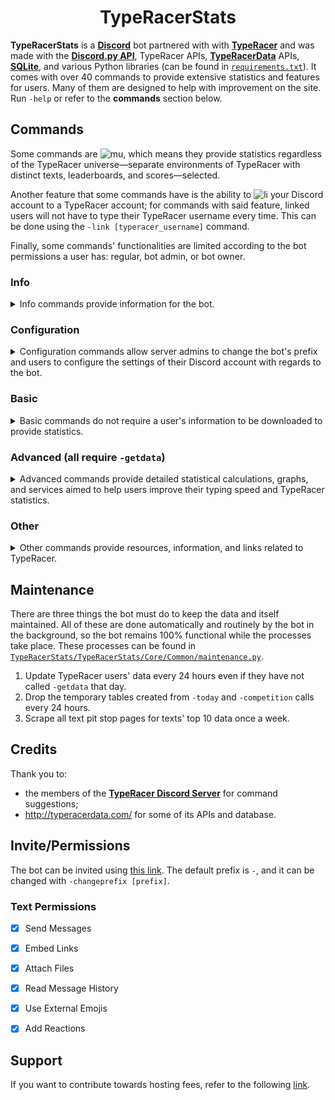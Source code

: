 <h1 align = 'center'>TypeRacerStats</h1>

**TypeRacerStats** is a [**Discord**](https://discord.com/) bot partnered with with [**TypeRacer**](http://typeracer.com/) and was made with the [**Discord.py API**](https://pypi.org/project/discord.py/), TypeRacer APIs, [**TypeRacerData**](http://typeracerdata.com/) APIs, [**SQLite**](https://www.sqlite.org/index.html), and various Python libraries (can be found in [`requirements.txt`](https://github.com/e6f4e37l/TypeRacerStats/blob/main/requirements.txt)). It comes with over 40 commands to provide extensive statistics and features for users. Many of them are designed to help with improvement on the site. Run `-help` or refer to the **commands** section below.


## Commands
Some commands are ![mu], which means they provide statistics regardless of the TypeRacer universe—separate environments of TypeRacer with distinct texts, leaderboards, and scores—selected.

Another feature that some commands have is the ability to ![li] your Discord account to a TypeRacer account; for commands with said feature, linked users will not have to type their TypeRacer username every time. This can be done using the `-link [typeracer_username]` command.

Finally, some commands' functionalities are limited according to the bot permissions a user has: regular, bot admin, or bot owner.

### Info
<details>
<summary>Info commands provide information for the bot.</summary>

| Name | Example | Function | Aliases |
|:---  |:-------:|----------|---------|
| `-help [command]` | <details><summary>View</summary>![1]</details> | Returns information for given command. Case sensitive and aliases may be used in place of `[command]`. | `h` |
| `-info` | <details><summary>View</summary>![2]</details> | Returns information about the bot. | `abt`, `about` |
| `-invite` | <details><summary>View</summary>![3]</details> | Returns an invite link for the bot. Refer to the **Invite/Permissions** section below for permissions. | None |
| `-donate` | <details><summary>View</summary>![4]</details> | Returns donation link to support the bot. | `support` |
</details>

[1]: https://i.gyazo.com/7919a19d1eb053d688e332835b1cd8ce.gif
[2]: https://i.gyazo.com/94e63c59b8b7210a55ce805f5b9f08ed.gif
[3]: https://i.gyazo.com/4230b88a0e45ba53817617a8a5205fc0.gif
[4]: https://i.gyazo.com/077bbf46a86925f9c75071e86c256ec3.gif

### Configuration
<details>
<summary>Configuration commands allow server admins to change the bot's prefix and users to configure the settings of their Discord account with regards to the bot.</summary>

| Name | Example | Function | Aliases |
|:-----|:-------:|----------|---------|
| `-changeprefix [prefix]` | <details><summary>View</summary>![5]</details> | Changes the bot's prefix on the server. | `cp` |
| `-register [typeracer_username]` | <details><summary>View</summary>![6]</details> | Links Discord account to TypeRacer account. ![mu] | `link` |
| `-setuniverse [universe]` | <details><summary>View</summary>![7]</details> | Links Discord account to provided TypeRacer universe; defaults to `play` universe. ![mu] ![li] | `su` |
| `-toggledessle` | <details><summary>View</summary>![8]</details> | Toggles Desslejusted option for `realspeed`, `lastrace`, `realspeedaverage`, and `raw`. ![li] | `tg` |
</details>

[5]: https://i.gyazo.com/9275dda7a232b24f7e9acd162b6b43a2.gif
[6]: https://i.gyazo.com/4188c85795923471f4276b2ea8b12909.gif
[7]: https://i.gyazo.com/b4c3cc88b55a6c27a02cd1aa109c02b2.gif
[8]: https://i.gyazo.com/68a0af23c3f57f33f8d9337567647e07.gif

### Basic
<details>
<summary>Basic commands do not require a user's information to be downloaded to provide statistics.</summary>

| Name | Example | Function | Aliases |
|:-----|:-------:|----------|---------|
| `-stats [user]` | <details><summary>View</summary>![9]</details> | Returns basic stats for given user. ![mu] ![li] | `prof`, `profile` |
| `-getdata [user]` | <details><summary>View</summary>![10]</details> | Downloads given user's data; **Advanced** commands may be used after. ![li] | `dl`, `gd`, `download,` |
| `-today [user] <date>` | <details><summary>View</summary>![11]</details> | Downloads given user's data for specified date. `yesterday`, `yday`, `yd` are special aliases. ![li] | `day`, `yesterday`, `yday`, `yd` |
| `-realspeed [user] <race_num>` or `-realspeed [url]` | <details><summary>View</summary>![12]</details> | Returns [realspeeds](https://bit.ly/typeracerspeeds) for given race. ![mu] ![li] | `rs` |
| `-realspeedaverage [user] <first_race> <last_race>` | <details><summary>View</summary>![13]</details> | Returns the realspeed average for given race interval. <br/>![ba] may request up to 150 races. ![mu] ![li] | `rsa`, `rsa*` |
| `-raw [user] <race_num>` or `-raw [url]` | <details><summary>View</summary>![14]</details> | Returns realspeeds and _raw_ speed (speed with correction time omitted) for given race. ![mu] ![li] | None |
| `-lastrace [user] <race_num>` or `-lastrace [url]` | <details><summary>View</summary>![15]</details> | Returns all users' realspeeds ranked by unlagged for given race. ![mu] ![li] | `lr`, `last` |
| `-adjustedgraph [user] <race_num>` or `-adjustedgraph [url]` | <details><summary>View</summary>![42]</details> | Returns specified race's adjusted WPM over time. ![mu] ![li] | `ag` |
| `-leaderboard [category] <amount>` | <details><summary>View</summary>![16]</details> | Returns a leaderboard for given category: `races/points/textstyped/textbests/toptens`. | `lb` |
| `-competition <category>` | <details><summary>View</summary>![17]</details> | Returns the daily competition for specified category: `points/races/wpm`; defaults to `points` ![mu] | `comp` |
| `-lastonline [user]` | <details><summary>View</summary>![18]</details> | Returns the last time a user played. ![mu] ![li] | `lo`, `ls`, `lastseen` |
| `-medals [user]` | <details><summary>View</summary>![19]</details> | Returns the medals a user has. ![li] | None |
| `-toptens [user]` | <details><summary>View</summary>![20]</details> | Returns the number of text top 10s a user holds. ![li]<br/>![ba] can request JSON breakdowns with `10*`. | `10`, `10*`, `toptens*` |
</details>

[9]: https://i.gyazo.com/25c9bcca4fc0cead99f3888d60df8cb8.gif
[10]: https://i.gyazo.com/9693429f3610eb04840cf95280bed340.gif
[11]: https://i.gyazo.com/c504e69f392f6b0ebf54e35d3663b2f8.gif
[12]: https://i.gyazo.com/3883d1625091964ea1a6cb31c5853b7e.gif
[13]: https://i.gyazo.com/df6e5864a52b94ad0fbd08bbcffa1a80.gif
[14]: https://i.gyazo.com/1565bae6565b97b61ad462ab7399b889.gif
[15]: https://i.gyazo.com/02869c8107111cf1b2fd36053f7c1f3a.gif
[16]: https://i.gyazo.com/1b14085e39836327f4dd57a192204f4d.gif
[17]: https://i.gyazo.com/23994cdb3e1d055f285a48d0d0f12591.gif
[18]: https://i.gyazo.com/e8947d78fce9a17a980c7cd16d0a610e.gif
[19]: https://i.gyazo.com/baae841b5b8be620a294fd33fdf36669.gif
[20]: https://i.gyazo.com/320321451eefcff121f21683b3e5caa6.gif
[42]: https://i.gyazo.com/4f2ab33bdc58eb73d8880a3d49699dd3.gif

### Advanced (all require `-getdata`)
<details>
<summary>Advanced commands provide detailed statistical calculations, graphs, and services aimed to help users improve their typing speed and TypeRacer statistics.</summary>

| Name | Example | Function | Aliases |
|:-----|:-------:|----------|---------|
| `-top [user] [wpm/points]` | <details><summary>View</summary>![21]</details> | Returns user's top 10 races sorted by specified category. ![li] | `best` |
| `-worst [user] [wpm/points]` | <details><summary>View</summary>![22]</details> | Returns user's worst 10 races sorted by specified cateogry. ![li] | `bottom` |
| `-racedetails [user]` | <details><summary>View</summary>![23]</details> | Returns detailed breakdown of user's races. ![li] | `rd` |
| `-textbests [user]` | <details><summary>View</summary>![24]</details> | Returns user's top 5 texts, worst 5 texts, and text bests average (average of best in each text). ![li] | `tb` |
| `-personalbest [user] <text_ID>` | <details><summary>View</summary>![25]</details>| Returns user's average, best, and worst on specified `text_id`. Defaults to last-raced text if none provided. ![li] | `pb` |
| `-unraced [user] <length>` | <details><summary>View</summary>![26]</details> | Returns 5 randomly unraced texts under `length` characters. ![li] | `ur` |
| `-textsunder [user] [wpm] <length>` | <details><summary>View</summary>![26]</details> | Returns 5 randomly raced texts under `wpm` wpm and `length` characters. ![li] | `tu` |
| `-textslessequal [user] [num] [wpm/points/times]` | <details><summary>View</summary>![27]</details> | Returns number of texts typed more than or equal to `num` in specified category. | `tle`, `tor`, `to` |
| `-racesover [user] [num] [wpm/points]` | <details><summary>View</summary>![28]</details> | Returns number of races greater than `num` in specified category. | `ro` |
| `-milestone [user] [num] [races/points/wpm]` | <details><summary>View</summary>![29]</details> | Returns the time it took for user to achieve specified milestone. | `ms` |
| `-marathon [user] <seconds>` | <details><summary>View</summary>![30]</details> | Returns the most races a user completed in `seconds` seconds and its breakdown; defaults to 86400 (1 day). ![li] | `42` |
| `-sessionstats [user] <seconds>` | <details><summary>View</summary>![31]</details> | Returns the longest session a user completed with breaks at most `seconds` seconds; defaults to 1800 (30 mins.). ![li] | `ss` |
| `-fastestcompletion [user] [num_races]` | <details><summary>View</summary>![32]</details> | Returns the fastest a user completed `num_races` races and its breakdown. ![li] | `fc` |
| `-boxplot [user] <user_2> ... <user_4>` | <details><summary>View</summary>![33]</details> | Returns WPM boxplot of given user(s). Outliers are removed. ![li] | `bp` |
| `-histogram [user]` | <details><summary>View</summary>![34]</details> | Returns WPM boxplot of given user. ![li] | `hg` |
| `-raceline [user] <user_2> ... <user_10>` | <details><summary>View</summary>![35]</details> | Returns races over time graph for given user(s). ![li] | `rl` |
| `-improvement [user] <time/races>` | <details><summary>View</summary>![36]</details> | Returns WPM over specified category for given user. ![li] | `imp` |
</details>

[21]: https://i.gyazo.com/ed78ac261df7c06800c3cb52d1143b5e.gif
[22]: https://i.gyazo.com/b700e5d1b752f552aad52fec30ec228c.gif
[23]: https://i.gyazo.com/c2de466dcbcd6143704697ddba247001.gif
[24]: https://i.gyazo.com/fdfe1c85943ea50709d5825ae7f5a58b.gif
[25]: https://i.gyazo.com/70ba8338ecc7ff58b3a56ece46e68e37.gif
[26]: https://i.gyazo.com/dedde1e179d364548934413be9cda3f9.gif
[27]: https://i.gyazo.com/756f5040a1d019ca732a502d4d5051c8.gif
[28]: https://i.gyazo.com/17bc59f72c26b1df64b79bb1365be749.gif
[29]: https://i.gyazo.com/ffb483570dde1dc47337b095ef86f36a.gif
[30]: https://i.gyazo.com/909410d45e798dba78aaf02bc017c2e9.gif
[31]: https://i.gyazo.com/3596d5d980fc0518a5fa01f6462793ba.gif
[32]: https://i.gyazo.com/5a89a2095bf833ee3e476da9d363d438.gif
[33]: https://i.gyazo.com/a67596d807a5a9881dacdc5e4c102ca9.gif
[34]: https://i.gyazo.com/4ca36e72ee226a9fad83dc2f8708410e.gif
[35]: https://i.gyazo.com/4044245afb72e666cbad0d88a78d968e.gif
[36]: https://i.gyazo.com/79d467b13a1717a4db59d80a064c2199.gif

### Other
<details>
<summary>Other commands provide resources, information, and links related to TypeRacer.</summary>

| Name | Example | Function | Aliases |
|:-----|:-------:|----------|---------|
| `-search [query]` | <details><summary>View</summary>![37]</details> | Returns quotes containing given search query; each query must be at least 3 words long; query is case insensitive<br/> ![ba] can request 1 word queries | None |
| `-levenshtein [query]` | <details><summary>View</summary>![38]</details> | Returns top 5 quotes with substring containing the least Levenshtein to given query; query must be at most 40 chars.<br/> ![ba] can request any length | `leven` |
| `-searchid [text_id]` | <details><summary>View</summary>![39]</details> | Returns text matching specified `text_id`. ![mu] | `id` |
| `-unixreference <timestamp>` | <details><summary>View</summary>![40]</details> | Converts a provided UNIX timestamp to UTC time; scientific notation may be used. No parameters provided returns a conversion table. | `unix` |
| `-serverinfo` | <details><summary>View</summary>![41]</details> | Returns basic information about the server the bot is in. | `sinfo` |
</details>

[37]: https://i.gyazo.com/43f4e11b8a7ec6e7a3b1bdb99868d217.gif
[38]: https://i.gyazo.com/e3c7ccbdf2a24a71c7d80b714c311410.gif
[39]: https://i.gyazo.com/8a9e7a14e565c5778fdf219740aa5345.gif
[40]: https://i.gyazo.com/1877d7ab9da0ae4744abc3f1882477b5.gif
[41]: https://i.gyazo.com/ef08e87d9584a2f9eaba14c6aa0c6ad6.gif

[mu]: https://img.shields.io/badge/-multiverse-d3d3d3
[li]: https://img.shields.io/badge/-link-ffcc00
[ba]: https://img.shields.io/badge/-bot%20admins-ff4500


## Maintenance
There are three things the bot must do to keep the data and itself maintained. All of these are done automatically and routinely by the bot in the background, so the bot remains 100% functional while the processes take place. These processes can be found in [`TypeRacerStats/TypeRacerStats/Core/Common/maintenance.py`](https://github.com/e6f4e37l/TypeRacerStats/blob/main/TypeRacerStats/Core/Common/maintenance.py).
1. Update TypeRacer users' data every 24 hours even if they have not called `-getdata` that day.
2. Drop the temporary tables created from `-today` and `-competition` calls every 24 hours.
3. Scrape all text pit stop pages for texts' top 10 data once a week.


## Credits
Thank you to:
* the members of the [**TypeRacer Discord Server**](https://discord.com/invite/typeracer) for command suggestions;
* http://typeracerdata.com/ for some of its APIs and database.


## Invite/Permissions
The bot can be invited using [this link](https://discord.com/api/oauth2/authorize?client_id=742267194443956334&permissions=378944&scope=bot). The default prefix is `-`, and it can be changed with `-changeprefix [prefix]`.
### Text Permissions
- [x] Send Messages
- [x] Embed Links
- [x] Attach Files
- [x] Read Message History
- [x] Use External Emojis
- [x] Add Reactions


## Support
If you want to contribute towards hosting fees, refer to the following [link](https://www.paypal.me/e3e2).